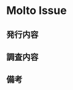 # Molto Issue
<!-- Issueに関連する内容を記載する -->

## 発行内容
<!-- 対応した内容 -->

## 調査内容
<!-- 調査した場合、URLを記載する -->

## 備考
<!-- その他記載することがあれば -->